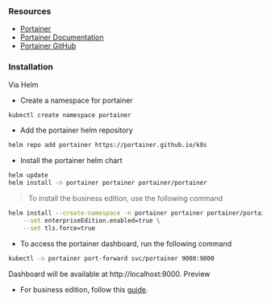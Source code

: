 ### Resources

- [Portainer](https://www.portainer.io/)
- [Portainer Documentation](https://documentation.portainer.io/)
- [Portainer GitHub](https://github.com/portainer/portainer)

### Installation

Via Helm

- Create a namespace for portainer

```bash
kubectl create namespace portainer
```

-  Add the portainer helm repository

```bash
helm repo add portainer https://portainer.github.io/k8s
```

- Install the portainer helm chart

```bash
helm update
helm install -n portainer portainer portainer/portainer 
```

> To install the business edition, use the following command

```bash
helm install --create-namespace -n portainer portainer portainer/portainer \
    --set enterpriseEdition.enabled=true \
    --set tls.force=true
```

- To access the portainer dashboard, run the following command

```bash
kubectl -n portainer port-forward svc/portainer 9000:9000
```

Dashboard will be available at http://localhost:9000. Preview

- For business edition, follow this [guide](https://install.portainer.io/).
